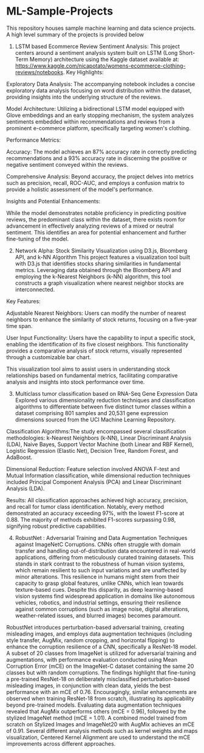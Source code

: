 # ML-Sample-Projects

This repository houses sample machine learning and data science projects. A high level summary of the projects is provided below

1. LSTM based Ecommerce Review Sentiment Analysis: This project centers around a sentiment analysis system built on LSTM (Long Short-Term Memory) architecture using the Kaggle dataset available at: https://www.kaggle.com/nicapotato/womens-ecommerce-clothing-reviews/notebooks.
Key Highlights:

Exploratory Data Analysis: The accompanying notebook includes a concise exploratory data analysis focusing on word distribution within the dataset, providing insights into the underlying structure of the reviews.

Model Architecture: Utilizing a bidirectional LSTM model equipped with Glove embeddings and an early stopping mechanism, the system analyzes sentiments embedded within recommendations and reviews from a prominent e-commerce platform, specifically targeting women's clothing.

Performance Metrics:

Accuracy: The model achieves an 87% accuracy rate in correctly predicting recommendations and a 93% accuracy rate in discerning the positive or negative sentiment conveyed within the reviews.

Comprehensive Analysis: Beyond accuracy, the project delves into metrics such as precision, recall, ROC-AUC, and employs a confusion matrix to provide a holistic assessment of the model's performance.

Insights and Potential Enhancements:

While the model demonstrates notable proficiency in predicting positive reviews, the predominant class within the dataset, there exists room for advancement in effectively analyzing reviews of a mixed or neutral sentiment. This identifies an area for potential enhancement and further fine-tuning of the model.


2. Network Alpha: Stock Similarity Visualization using D3.js, Bloomberg API, and k-NN Algorithm
This project features a visualization tool built with D3.js that identifies stocks sharing similarities in fundamental metrics. Leveraging data obtained through the Bloomberg API and employing the k-Nearest Neighbors (k-NN) algorithm, this tool constructs a graph visualization where nearest neighbor stocks are interconnected.

Key Features:

Adjustable Nearest Neighbors: Users can modify the number of nearest neighbors to enhance the similarity of stock returns, focusing on a five-year time span.

User Input Functionality: Users have the capability to input a specific stock, enabling the identification of its five closest neighbors. This functionality provides a comparative analysis of stock returns, visually represented through a customizable bar chart.

This visualization tool aims to assist users in understanding stock relationships based on fundamental metrics, facilitating comparative analysis and insights into stock performance over time.

3. Multiclass tumor classification based on RNA-Seq Gene Expression Data
Explored various dimensionality reduction techniques and classification algorithms to differentiate between five distinct tumor classes within a dataset comprising 801 samples and 20,531 gene expression dimensions sourced from the UCI Machine Learning Repository.

Classification Algorithms:The study encompassed several classification methodologies: k-Nearest Neighbors (k-NN), Linear Discriminant Analysis (LDA), Naive Bayes, Support Vector Machine (both Linear and RBF Kernel), Logistic Regression (Elastic Net), Decision Tree, Random Forest, and AdaBoost.

Dimensional Reduction: Feature selection involved ANOVA F-test and Mutual Information classification, while dimensional reduction techniques included Principal Component Analysis (PCA) and Linear Discriminant Analysis (LDA). 

Results: All classification approaches achieved high accuracy, precision, and recall for tumor class identification. Notably, every method demonstrated an accuracy exceeding 97%, with the lowest F1-score at 0.88. The majority of methods exhibited F1-scores surpassing 0.98, signifying robust predictive capabilities.


4. RobustNet : Adversarial Training and Data Augmentation Techniques against ImageNetC Corruptions.
CNNs often struggle with domain transfer and handling out-of-distribution data encountered in real-world applications, differing from meticulously curated training datasets. This stands in stark contrast to the robustness of human vision systems, which remain resilient to such input variations and are unaffected by minor alterations. This resilience in humans might stem from their capacity to grasp global features, unlike CNNs, which lean towards texture-based cues. Despite this disparity, as deep learning-based vision systems find widespread application in domains like autonomous vehicles, robotics, and industrial settings, ensuring their resilience against common corruptions (such as image noise, digital alterations, weather-related issues, and blurred images) becomes paramount.

RobustNet introduces perturbation-based adversarial training, creating misleading images, and employs data augmentation techniques (including style transfer, AugMix, random cropping, and horizontal flipping) to enhance the corruption resilience of a CNN, specifically a ResNet-18 model. A subset of 20 classes from ImageNet is utilized for adversarial training and augmentations, with performance evaluation conducted using Mean Corruption Error (mCE) on the ImageNet-C dataset containing the same 20 classes but with random corruptions.
The findings highlight that fine-tuning a pre-trained ResNet-18 on deliberately misclassified perturbation-based misleading images, in conjunction with clean data, yields the best performance with an mCE of 0.76. Encouragingly, similar enhancements are observed when training ResNet-18 from scratch, illustrating its applicability beyond pre-trained models. Evaluating data augmentation techniques revealed that AugMix outperforms others (mCE = 0.96), followed by the stylized ImageNet method (mCE = 1.01). A combined model trained from scratch on Stylized Images and ImageNet20 with AugMix achieves an mCE of 0.91. Several different analysis methods such as kernel weights and maps visualization, Centered Kernel Alignment are used to understand the mCE improvements across different approaches.
